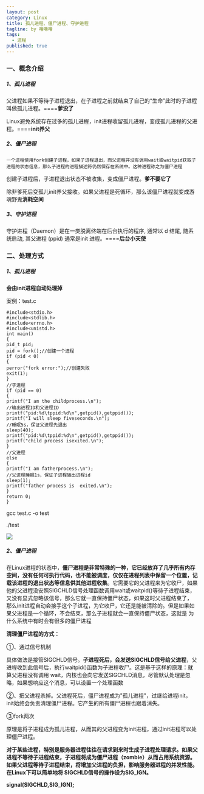 ```yaml
---
layout: post
category: Linux
title: 孤儿进程、僵尸进程、守护进程
tagline: by 噜噜噜
tags: 
  - 进程
published: true
---
```




<!--more-->

### 一、概念介绍

##### 1、孤儿进程

父进程如果不等待子进程退出，在子进程之前就结束了自己的“生命”此时的子进程叫做孤儿进程。====**爹没了**

Linux避免系统存在过多的孤儿进程，init进程收留孤儿进程，变成孤儿进程的父进程。====**init养父**



##### 2、僵尸进程

`一个进程使用fork创建子进程，如果子进程退出，而父进程并没有调用wait或waitpid获取子进程的状态信息，那么子进程的进程描述符仍然保存在系统中。这种进程称之为僵尸进程`

创建子进程后，子进程退出状态不被收集，变成僵尸进程。**爹不要它了**

除非爹死后变孤儿init养父接收。如果父进程是死循环，那么该僵尸进程就变成游魂野鬼**消耗空间**

##### 3、守护进程

守护进程（Daemon）是在一类脱离终端在后台执行的程序, 通常以 d 结尾, 随系统启动, 其父进程 (ppid) 通常是init 进程。====**后台小天使**

### 二、处理方式

##### 1、孤儿进程

**会由init进程自动处理掉**

案例：test.c

```
#include<stdio.h>
#include<stdlib.h>
#include<errno.h>
#include<unistd.h>
int main()
{
pid_t pid;
pid = fork();//创建一个进程
if (pid < 0)
{
perror("fork error:");//创建失败
exit(1);
}
//子进程
if (pid == 0)
{
printf("I am the childprocess.\n");
//输出进程ID和父进程ID
printf("pid:%d\tppid:%d\n",getpid(),getppid());
printf("I will sleep fiveseconds.\n");
//睡眠5s，保证父进程先退出
sleep(40);
printf("pid:%d\tppid:%d\n",getpid(),getppid());
printf("child process isexited.\n");
}
//父进程
else
{
printf("I am fatherprocess.\n");
//父进程睡眠1s，保证子进程输出进程id
sleep(1);
printf("father process is  exited.\n");
}
return 0;
}
```

gcc test.c -o test

./test

![](https://s3.ax1x.com/2020/12/08/rSD5Bn.png)

##### 2、僵尸进程

在Linux进程的状态中，**僵尸进程是非常特殊的一种，它已经放弃了几乎所有内存空间，没有任何可执行代码，也不能被调度，仅仅在进程列表中保留一个位置，记载该进程的退出状态等信息供其他进程收集**。它需要它的父进程来为它收尸，如果他的父进程没安照SIGCHLD信号处理函数调用wait或waitpid()等待子进程结束，又没有显式忽略该信号，那么它就一直保持僵尸状态，如果这时父进程结束了， 那么init进程自动会接手这个子进程，为它收尸，它还是能被清除的。但是如果如果父进程是一个循环，不会结束，那么子进程就会一直保持僵尸状态，这就是 为什么系统中有时会有很多的僵尸进程

**清理僵尸进程的方式：**

①、通过信号机制

具体做法是接管SIGCHLD信号。**子进程死后，会发送SIGCHLD信号给父进程**，父进程收到此信号后，执行waitpid()函数为子进程收尸。这是基于这样的原理：就算父进程没有调用 wait，内核也会向它发送SIGCHLD消息，尽管默认处理是忽略，如果想响应这个消息，可以设置一个处理函数



②、把父进程杀掉。父进程死后，僵尸进程成为"孤儿进程"，过继给进程init，init始终会负责清理僵尸进程。它产生的所有僵尸进程也跟着消失。

③fork两次

原理是将子进程成为孤儿进程，从而其的父进程变为init进程，通过init进程可以处理僵尸进程。



**对于某些进程，特别是服务器进程往往在请求到来时生成子进程处理请求。如果父进程不等待子进程结束，子进程将成为僵尸进程（zombie）从而占用系统资源。如果父进程等待子进程结束，将增加父进程的负担，影响服务器进程的并发性能。在Linux下可以简单地将 SIGCHLD信号的操作设为SIG_IGN。**

**signal(SIGCHLD,SIG_IGN);**